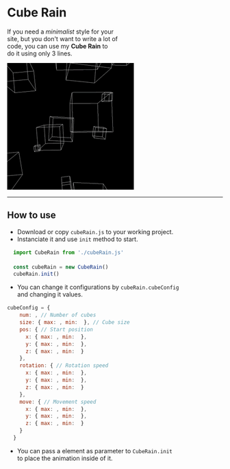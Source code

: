 # Cube Rain

If you need a _minimalist_ style for your  
site, but you don't want to write a lot of  
 code, you can use my **Cube Rain** to  
do it using only 3 lines.  

<img src='./cubes.gif'>

---

## How to use

- Download or copy `cubeRain.js` to your working project.
- Instanciate it and use `init` method to start.
``` js
  import CubeRain from './cubeRain.js'

  const cubeRain = new CubeRain()
  cubeRain.init()
```
- You can change it configurations by `cubeRain.cubeConfig`  
and changing it values.
``` js
cubeConfig = {
    num: , // Number of cubes
    size: { max: , min:  }, // Cube size
    pos: { // Start position
      x: { max: , min:  },
      y: { max: , min:  },
      z: { max: , min:  }
    },
    rotation: { // Rotation speed
      x: { max: , min:  },
      y: { max: , min:  },
      z: { max: , min:  }
    },
    move: { // Movement speed
      x: { max: , min:  },
      y: { max: , min:  },
      z: { max: , min:  }
    }
  }
```
- You can pass a element as parameter to `CubeRain.init`  
to place the animation inside of it.
